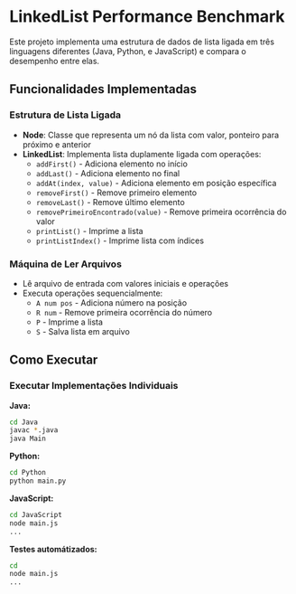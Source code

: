 # LinkedList Performance Benchmark

Este projeto implementa uma estrutura de dados de lista ligada em três linguagens diferentes (Java, Python, e JavaScript) e compara o desempenho entre elas.


## Funcionalidades Implementadas

### Estrutura de Lista Ligada
- **Node**: Classe que representa um nó da lista com valor, ponteiro para próximo e anterior
- **LinkedList**: Implementa lista duplamente ligada com operações:
  - `addFirst()` - Adiciona elemento no início
  - `addLast()` - Adiciona elemento no final
  - `addAt(index, value)` - Adiciona elemento em posição específica
  - `removeFirst()` - Remove primeiro elemento
  - `removeLast()` - Remove último elemento
  - `removePrimeiroEncontrado(value)` - Remove primeira ocorrência do valor
  - `printList()` - Imprime a lista
  - `printListIndex()` - Imprime lista com índices

### Máquina de Ler Arquivos
- Lê arquivo de entrada com valores iniciais e operações
- Executa operações sequencialmente:
  - `A num pos` - Adiciona número na posição
  - `R num` - Remove primeira ocorrência do número
  - `P` - Imprime a lista
  - `S` - Salva lista em arquivo

## Como Executar

### Executar Implementações Individuais

**Java:**
```bash
cd Java
javac *.java
java Main
```

**Python:**
```bash
cd Python
python main.py
```

**JavaScript:**
```bash
cd JavaScript
node main.js
...

```

**Testes automátizados:**
```bash
cd 
node main.js
...

```